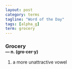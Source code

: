 ```yaml
---
layout: post
category: terms
tagline: "Word of the Day"
tags: [alpha_g]
term: grocery
---
```


<h3>Grocery<br/> <small>&mdash; n. (gro<span>&middot;</span>cer<span>&middot;</span>y)</small></h3>
<p><ol><li>a more unattractive vowel</li>
</ol></p>
